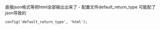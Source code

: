 直接json格式等把html全部输出出来了 - 配置文件default\_return\_type 可能配了json导致的

```
config('default_return_type', 'html');
```



